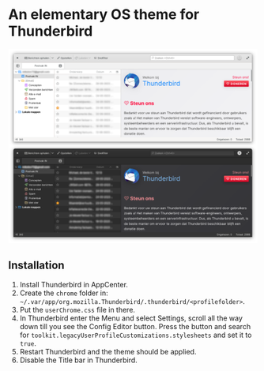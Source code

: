 # An elementary OS theme for Thunderbird
![Screenshot](Thunderbird_eOS_theme.png)
## Installation

1. Install Thunderbird in AppCenter.
2. Create the `chrome` folder in: `~/.var/app/org.mozilla.Thunderbird/.thunderbird/<profilefolder>`.
3. Put the `userChrome.css` file in there.
4. In Thunderbird enter the Menu and select Settings, scroll all the way down till you see the Config Editor button. Press the button and search for `toolkit.legacyUserProfileCustomizations.stylesheets` and set it to `true`.
4. Restart Thunderbird and the theme should be applied.
5. Disable the Title bar in Thunderbird.
